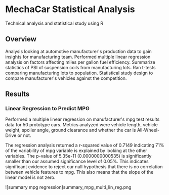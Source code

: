 # MechaCar Statistical Analysis
 Technical analysis and statistical study using R
 
## Overview
Analysis looking at automotive manufacturer's production data to gain insights for manufacturing team. Performed multiple linear regression analysis on factors affecting miles per gallon fuel efficiency. Summarize statistics of PSI of suspension coils from manufacturing lots. Ran t-tests comparing manufacturing lots to population. Statistical study design to compare manufacturer's vehicles against the competition.

## Results

### Linear Regression to Predict MPG

Performed a multiple linear regression on manufacturer's mpg test results data for 50 prototype cars. Metrics analyzed were vehicle length, vehicle weight, spoiler angle, ground clearance and whether the car is All-Wheel-Drive or not.  

The regression analysis returned a r-squared value of 0.7149 indicating 71% of the variability of mpg variable is explained by looking at the other variables. The p-value of 5.35e-11 (0.0000000000535) is significantly smaller than our assumed significance level of 0.05%. This indicates significant evidence to reject our null hypothesis that there is no correlation between vehicle features to mpg. This also means that the slope of the linear model is not zero.

![summary mpg regression]summary_mpg_multi_lin_reg.png

